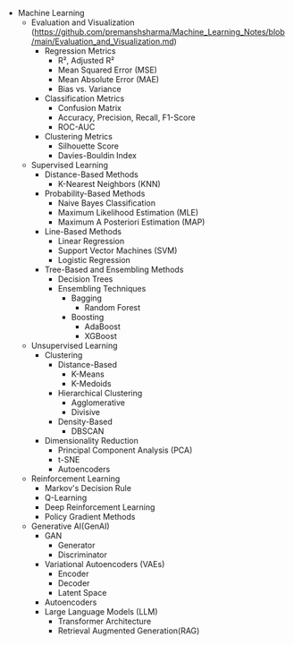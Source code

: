 - Machine Learning
  - Evaluation and Visualization (https://github.com/premanshsharma/Machine_Learning_Notes/blob/main/Evaluation_and_Visualization.md)
    - Regression Metrics
      - R², Adjusted R²
      - Mean Squared Error (MSE)
      - Mean Absolute Error (MAE)
      - Bias vs. Variance
    - Classification Metrics
      - Confusion Matrix
      - Accuracy, Precision, Recall, F1-Score
      - ROC-AUC
    - Clustering Metrics
      - Silhouette Score
      - Davies-Bouldin Index
  - Supervised Learning
    - Distance-Based Methods
      - K-Nearest Neighbors (KNN)
    - Probability-Based Methods
      - Naive Bayes Classification
      - Maximum Likelihood Estimation (MLE)
      - Maximum A Posteriori Estimation (MAP)
    - Line-Based Methods
      - Linear Regression
      - Support Vector Machines (SVM)
      - Logistic Regression
    - Tree-Based and Ensembling Methods
      - Decision Trees
      - Ensembling Techniques
        - Bagging
          - Random Forest
        - Boosting
          - AdaBoost
          - XGBoost
  - Unsupervised Learning
    - Clustering
      - Distance-Based
        - K-Means
        - K-Medoids
      - Hierarchical Clustering
        - Agglomerative
        - Divisive
      - Density-Based
        - DBSCAN
    - Dimensionality Reduction
      - Principal Component Analysis (PCA)
      - t-SNE
      - Autoencoders
  - Reinforcement Learning
    - Markov's Decision Rule
    - Q-Learning
    - Deep Reinforcement Learning
    - Policy Gradient Methods
  - Generative AI(GenAI)
    - GAN
      - Generator
      - Discriminator
    - Variational Autoencoders (VAEs)
      - Encoder
      - Decoder
      - Latent Space
    - Autoencoders
    - Large Language Models (LLM)
      - Transformer Architecture
      - Retrieval Augmented Generation(RAG)


